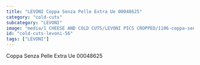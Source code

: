 ```yaml
---
title: "LEVONI Coppa Senza Pelle Extra Ue 00048625"
category: "cold-cuts"
subcategory: "LEVONI"
image: "media/1 CHEESE AND COLD CUTS/LEVONI PICS CROPPED/1106-coppa-senza-pelle-extra-ue-00048625.jpg"
id: "cold-cuts-levoni-56"
tags: ["LEVONI"]
---
```


Coppa Senza Pelle Extra Ue 00048625
